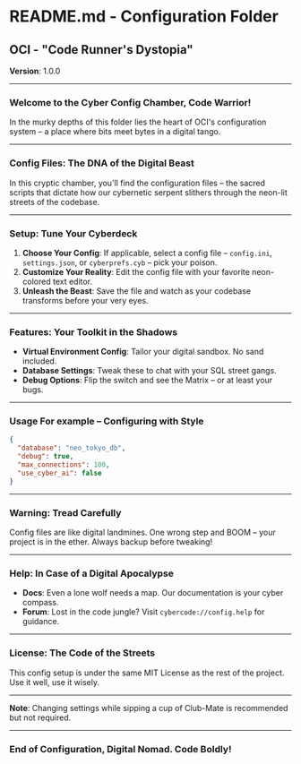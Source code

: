 
# README.md - Configuration Folder

## OCI - "Code Runner's Dystopia"

**Version**: 1.0.0

---

### Welcome to the Cyber Config Chamber, Code Warrior!

In the murky depths of this folder lies the heart of OCI's configuration system – a place where bits meet bytes in a digital tango.

---

### Config Files: The DNA of the Digital Beast

In this cryptic chamber, you'll find the configuration files – the sacred scripts that dictate how our cybernetic serpent slithers through the neon-lit streets of the codebase.

---

### Setup: Tune Your Cyberdeck

1. **Choose Your Config**: If applicable, select a config file – `config.ini`, `settings.json`, or `cyberprefs.cyb` – pick your poison.
2. **Customize Your Reality**: Edit the config file with your favorite neon-colored text editor.
3. **Unleash the Beast**: Save the file and watch as your codebase transforms before your very eyes.

---

### Features: Your Toolkit in the Shadows

- **Virtual Environment Config**: Tailor your digital sandbox. No sand included.
- **Database Settings**: Tweak these to chat with your SQL street gangs.
- **Debug Options**: Flip the switch and see the Matrix – or at least your bugs.

---

### Usage For example – Configuring with Style

```json
{
  "database": "neo_tokyo_db",
  "debug": true,
  "max_connections": 100,
  "use_cyber_ai": false
}
```

---

### Warning: Tread Carefully

Config files are like digital landmines. One wrong step and BOOM – your project is in the ether. Always backup before tweaking!

---

### Help: In Case of a Digital Apocalypse

- **Docs**: Even a lone wolf needs a map. Our documentation is your cyber compass.
- **Forum**: Lost in the code jungle? Visit `cybercode://config.help` for guidance.

---

### License: The Code of the Streets

This config setup is under the same MIT License as the rest of the project. Use it well, use it wisely.

---

**Note**: Changing settings while sipping a cup of Club-Mate is recommended but not required.

---

### End of Configuration, Digital Nomad. Code Boldly!
